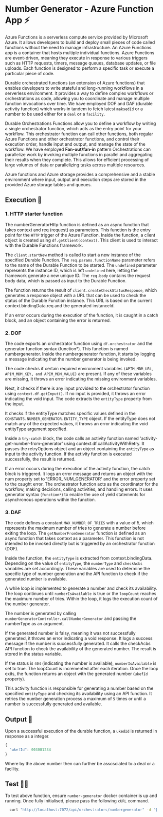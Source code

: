 # Number Generator - Azure Function App ⚡️
Azure Functions is a serverless compute service provided by Microsoft Azure. It allows developers to build and deploy small pieces of code called functions without the need to manage infrastructure. An Azure Functions app is a container that hosts multiple individual functions.
Azure Functions are event-driven, meaning they execute in response to various triggers such as HTTP requests, timers, message queues, database updates, or file uploads. Each function is designed to perform a specific task or execute a particular piece of code.

Durable orchestrated functions (an extension of Azure functions) that enables developers to write stateful and long-running workflows in a serverless environment. It provides a way to define complex workflows or orchestrations as code, allowing you to coordinate and manage multiple function invocations over time. We have employed DOF and DAF (durable activity function) which works in tandem to fetch latest `maksedId` or a number to be used either for a `deal` or a `facility`.

Durable Orchestrations Functions allow you to define a workflow by writing a single orchestrator function, which acts as the entry point for your workflow. This orchestrator function can call other functions, both regular Azure Functions and other orchestrator functions, and control their execution order, handle input and output, and manage the state of the workflow. We have employed **Fan-out/fan-in** pattern Orchestrations can parallelize work by invoking multiple functions in parallel and aggregating their results when they complete. This allows for efficient processing of large volumes of data or parallelizing tasks across multiple resources.

Azure functions and Azure storage provides a comprehensive and a stable environment where input, output and execution steps are stored in the provided Azure storage tables and queues.

## Execution 🚀

### 1. HTTP starter function
The numberGeneratorHttp function is defined as an async function that takes context and req (request) as parameters. This function is the entry point for the `HTTP` trigger of the Azure Function.
Inside the function, a client object is created using `df.getClient(context)`. This client is used to interact with the Durable Functions framework.

The `client.startNew` method is called to start a new instance of the specified Durable Function.
The `req.params.functionName` parameter refers to the name of the Durable Function to be started. The `undefined` parameter represents the instance ID, which is left `undefined` here, letting the framework generate a new unique ID.
The `req.body` contains the request body data, which is passed as input to the Durable Function.

The function returns the result of `client.createCheckStatusResponse`, which generates a response object with a URL that can be used to check the status of the Durable Function instance. This URL is based on the current context.bindingData.req and the generated instanceId.

If an error occurs during the execution of the function, it is caught in a catch block, and an object containing the error is returned.

### 2. DOF

The code exports an orchestrator function using `df.orchestrator` and the generator function syntax (function*). This function is named numbergenerator. Inside the numbergenerator function, it starts by logging a message indicating that the number generator is being invoked.

The code checks if certain required environment variables `(APIM_MDM_URL, APIM_MDM_KEY, and APIM_MDM_VALUE)` are present. If any of these variables are missing, it throws an error indicating the missing environment variables.

Next, it checks if there is any input provided to the orchestrator function using `context.df.getInput()`. If no input is provided, it throws an error indicating the void input. The code extracts the `entityType` property from the input.

It checks if the entityType matches specific values defined in the `CONSTANTS.NUMBER_GENERATOR.ENTITY_TYPE` object. If the entityType does not match any of the expected values, it throws an error indicating the void entityType argument specified.

Inside a `try-catch` block, the code calls an activity function named 'activity-get-number-from-generator' using context.df.callActivityWithRetry. It passes the retryOptions object and an object containing the `entityType` as input to the activity function. If the activity function is executed successfully, the result is returned.

If an error occurs during the execution of the activity function, the catch block is triggered. It logs an error message and returns an object with the num property set to 'ERROR_NUM_GENERATOR' and the error property set to the caught error. The orchestrator function acts as the coordinator for the workflow, making decisions, calling activities, and handling errors. It uses generator syntax (`function*`) to enable the use of yield statements for asynchronous operations within the function.

### 3. DAF
The code defines a constant `MAX_NUMBER_OF_TRIES` with a value of 5, which represents the maximum number of tries to generate a number before exiting the loop. The `getNumberFromGenerator` function is defined as an async function that takes context as a parameter. This function is not intended to be invoked directly but is triggered by an orchestrator function (DOF).

Inside the function, the `entityType` is extracted from context.bindingData. Depending on the value of `entityType`, the `numberType` and `checkAcbs` variables are set accordingly. These variables are used to determine the specific type of number generation and the API function to check if the generated number is available.

A while loop is implemented to generate a number and check its availability. The loop continues until `numberIsAvailable` is true or the `loopCount` reaches the maximum number of tries. Within the loop, it logs the execution count of the number generator.

The number is generated by calling `numberGeneratorController.callNumberGenerator` and passing the numberType as an argument.

If the generated number is falsy, meaning it was not successfully generated, it throws an error indicating a void response. It logs a success message if the number is successfully generated. It calls the checkAcbs API function to check the availability of the generated number. The result is stored in the status variable.

If the status is `404` (indicating the number is available), `numberIsAvailable` is set to true.
The loopCount is incremented after each iteration. Once the loop exits, the function returns an object with the generated number (`ukefId` property).

This activity function is responsible for generating a number based on the specified `entityType` and checking its availability using an API function. It retries the number generation process a maximum of `5` times or until a number is successfully generated and available.


## Output 📝
Upon a successful execution of the durable function, a `ukedId` is returned in response as a integer.

```javascript
{
  "ukefId": 003001234
}
```

Where by the above number then can further be assosciated to a deal or a facility.

## Test 🧑‍💻
To test above function, ensure `number-generator` docker container is up and running.
Once fully initialised, please pass the following `cURL` command.

```bash
  curl "http://localhost:7072/api/orchestrators/numbergenerator" -d '{ "entityType":"deal", "entityId":"12345" }'
```